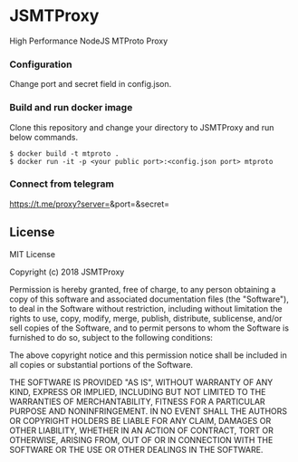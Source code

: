 # JSMTProxy

High Performance NodeJS MTProto Proxy

### Configuration

Change port and secret field in config.json.

### Build and run docker image

Clone this repository and change your directory to JSMTProxy and run below commands.

```
$ docker build -t mtproto .
$ docker run -it -p <your public port>:<config.json port> mtproto
```

### Connect from telegram

https://t.me/proxy?server=<your public IP>&port=<your public port>&secret=<your secret>

## License

MIT License

Copyright (c) 2018 JSMTProxy

Permission is hereby granted, free of charge, to any person obtaining a copy
of this software and associated documentation files (the "Software"), to deal
in the Software without restriction, including without limitation the rights
to use, copy, modify, merge, publish, distribute, sublicense, and/or sell
copies of the Software, and to permit persons to whom the Software is
furnished to do so, subject to the following conditions:

The above copyright notice and this permission notice shall be included in all
copies or substantial portions of the Software.

THE SOFTWARE IS PROVIDED "AS IS", WITHOUT WARRANTY OF ANY KIND, EXPRESS OR
IMPLIED, INCLUDING BUT NOT LIMITED TO THE WARRANTIES OF MERCHANTABILITY,
FITNESS FOR A PARTICULAR PURPOSE AND NONINFRINGEMENT. IN NO EVENT SHALL THE
AUTHORS OR COPYRIGHT HOLDERS BE LIABLE FOR ANY CLAIM, DAMAGES OR OTHER
LIABILITY, WHETHER IN AN ACTION OF CONTRACT, TORT OR OTHERWISE, ARISING FROM,
OUT OF OR IN CONNECTION WITH THE SOFTWARE OR THE USE OR OTHER DEALINGS IN THE
SOFTWARE.
